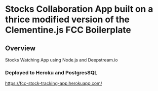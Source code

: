 # Stocks Collaboration App built on a thrice modified version of the Clementine.js FCC Boilerplate

## Overview

Stocks Watching App using Node.js and Deepstream.io

### Deployed to Heroku and PostgresSQL

https://fcc-stock-tracking-app.herokuapp.com/

